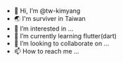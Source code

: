 - 👋 Hi, I’m @tw-kimyang
- 🌏 I'm surviver in Taiwan
- 👀 I’m interested in ...
- 🌱 I’m currently learning flutter(dart)
- 💞️ I’m looking to collaborate on ...
- 📫 How to reach me ...

<!---
tw-kimyang/tw-kimyang is a ✨ special ✨ repository because its `README.md` (this file) appears on your GitHub profile.
You can click the Preview link to take a look at your changes.
--->
